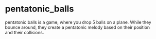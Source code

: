 # pentatonic_balls
pentatonic balls is a game, where you drop 5 balls on a plane. While they bounce around, they create a pentatonic melody based on their position and their collisions.
